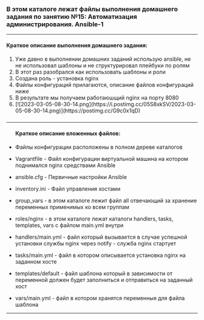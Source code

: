 <h3>В этом каталоге лежат файлы выполнения домашнего задания по занятию №15:
Автоматизация администрирования. Ansible-1</h3>
<hr>
<h4>Краткое описание выполнения домашнего задания:</h4>
<ol>
<li>Уже давно в выполнении домашних заданий использую ansible, не не использовал шаблоны и не структурировал плейбуки по ролям</li>
<li>В этот раз разобрался как использовать шаблоны и роли</li>
<li>Создана роль - установка nginx</li>
<li>Файлы конфигураций прилагаются, описание файлов конфигураций ниже</li>
<li>В результате мы получаем работаюшщий nginx на порту 8080 </li>
<li>[![2023-03-05-08-30-14.png](https://i.postimg.cc/05S8xkSV/2023-03-05-08-30-14.png)](https://postimg.cc/G9c0x1qD)</li>
</ol>


<h3></h3>
<hr>
<ul>
<h4>Краткое описание вложенных файлов:</h4>
<li><p>Файлы конфигурации расположены в полном дереве каталогов</p></li>
<li><p>Vagrantfile   - Файл конфигурации виртуальной машина на котором поднимался nginx средствами Ansible</p></li>
<li><p>ansible.cfg   - Первичные настройки Ansible</p></li>
<li><p>inventory.ini - Файл управления хостами</p></li>
<li><p>group_vars    - в этом каталоге лежит файл all отвечающий за хранение переменных применимых ко всем группам</p></li>
<li><p>roles/nginx   - в этом каталоге лежат каталоги handlers, tasks, templates, vars c файлом main.yml внутри<p></li>
<li><p>handlers/main.yml  - файл который вызывается в случае успешной установки службы nginx через notify - служба nginx стартует</p></li>
<li><p>tasks/main.yml     - файл в котором описывается установка nginx на заданном хосте</p></li>
<li><p>templates/default  - файл шаблона который в зависимости от переменной должен будет заполниться и отправиться на заданный хост</p></li>
<li><p>vars/main.yml      - файл в котором хранятся переменные для файла шаблона</p></li>

</ul>
<hr>
